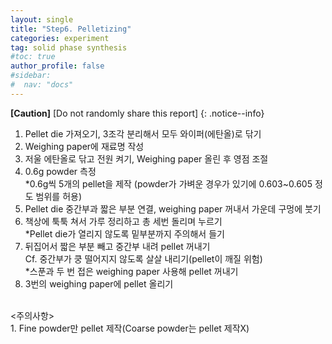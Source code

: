 ```yaml
---
layout: single
title: "Step6. Pelletizing"
categories: experiment
tag: solid phase synthesis
#toc: true
author_profile: false
#sidebar:
#  nav: "docs"
---
```


**[Caution]** [Do not randomly share this report]
{: .notice--info}

1.	Pellet die 가져오기, 3조각 분리해서 모두 와이퍼(에탄올)로 닦기<br>
2.	Weighing paper에 재료명 작성<br>
3.	저울 에탄올로 닦고 전원 켜기, Weighing paper 올린 후 영점 조절<br>
4.	0.6g powder 측정<br>
 *0.6g씩 5개의 pellet을 제작 (powder가 가벼운 경우가 있기에 0.603~0.605 정도 범위를 허용)<br>
5.	Pellet die 중간부과 짧은 부분 연결, weighing paper 꺼내서 가운데 구멍에 붓기<br>
6.	책상에 툭툭 쳐서 가루 정리하고 총 세번 돌리며 누르기<br>
 *Pellet die가 열리지 않도록 밑부분까지 주의해서 들기<br>
7.	뒤집어서 짧은 부분 빼고 중간부 내려 pellet 꺼내기<br>
 Cf. 중간부가 쿵 떨어지지 않도록 살살 내리기(pellet이 깨질 위험)<br>
 *스푼과 두 번 접은 weighing paper 사용해 pellet 꺼내기<br>
8.	3번의 weighing paper에 pellet 올리기<br>
<br>
<주의사항><br>
1. Fine powder만 pellet 제작(Coarse powder는 pellet 제작X)<br>
